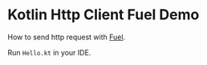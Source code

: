 Kotlin Http Client Fuel Demo
============================

How to send http request with [Fuel](https://github.com/kittinunf/Fuel).

Run `Hello.kt` in your IDE.